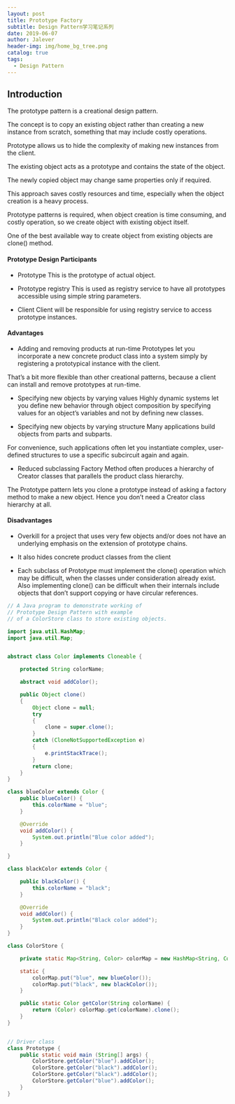 ```yaml
---
layout: post
title: Prototype Factory
subtitle: Design Pattern学习笔记系列
date: 2019-06-07
author: Jalever
header-img: img/home_bg_tree.png
catalog: true
tags:
  - Design Pattern
---
```


## Introduction
The prototype pattern is a creational design pattern.

The concept is to copy an existing object rather than creating a new instance from scratch, something that may include costly operations.

Prototype allows us to hide the complexity of making new instances from the client.

The existing object acts as a prototype and contains the state of the object.

The newly copied object may change same properties only if required.

This approach saves costly resources and time, especially when the object creation is a heavy process.

Prototype patterns is required, when object creation is time consuming, and costly operation, so we create object with existing object itself.

One of the best available way to create object from existing objects are clone() method.

#### Prototype Design Participants

- Prototype
This is the prototype of actual object.

- Prototype registry
This is used as registry service to have all prototypes accessible using simple string parameters.

- Client
Client will be responsible for using registry service to access prototype instances.

#### Advantages
- Adding and removing products at run-time
Prototypes let you incorporate a new concrete product class into a system simply by registering a prototypical instance with the client.

That’s a bit more flexible than other creational patterns, because a client can install and remove prototypes at run-time.

- Specifying new objects by varying values
Highly dynamic systems let you define new behavior through object composition by specifying values for an object’s variables and not by defining new classes.

- Specifying new objects by varying structure
Many applications build objects from parts and subparts.

For convenience, such applications often let you instantiate complex, user-defined structures to use a specific subcircuit again and again.

- Reduced subclassing
Factory Method often produces a hierarchy of Creator classes that parallels the product class hierarchy.

The Prototype pattern lets you clone a prototype instead of asking a factory method to make a new object. Hence you don’t need a Creator class hierarchy at all.


#### Disadvantages
- Overkill for a project that uses very few objects and/or does not have an underlying emphasis on the extension of prototype chains.

- It also hides concrete product classes from the client

- Each subclass of Prototype must implement the clone() operation which may be difficult, when the classes under consideration already exist. Also implementing clone() can be difficult when their internals include objects that don’t support copying or have circular references.

```java
// A Java program to demonstrate working of
// Prototype Design Pattern with example
// of a ColorStore class to store existing objects.

import java.util.HashMap;
import java.util.Map;


abstract class Color implements Cloneable {

	protected String colorName;

	abstract void addColor();

	public Object clone()
	{
		Object clone = null;
		try
		{
			clone = super.clone();
		}
		catch (CloneNotSupportedException e)
		{
			e.printStackTrace();
		}
		return clone;
	}
}

class blueColor extends Color {
	public blueColor() {
		this.colorName = "blue";
	}

	@Override
	void addColor() {
		System.out.println("Blue color added");
	}

}

class blackColor extends Color {

	public blackColor() {
		this.colorName = "black";
	}

	@Override
	void addColor() {
		System.out.println("Black color added");
	}
}

class ColorStore {

	private static Map<String, Color> colorMap = new HashMap<String, Color>();

	static {
		colorMap.put("blue", new blueColor());
		colorMap.put("black", new blackColor());
	}

	public static Color getColor(String colorName) {
		return (Color) colorMap.get(colorName).clone();
	}
}


// Driver class
class Prototype {
	public static void main (String[] args) {
		ColorStore.getColor("blue").addColor();
		ColorStore.getColor("black").addColor();
		ColorStore.getColor("black").addColor();
		ColorStore.getColor("blue").addColor();
	}
}
```
